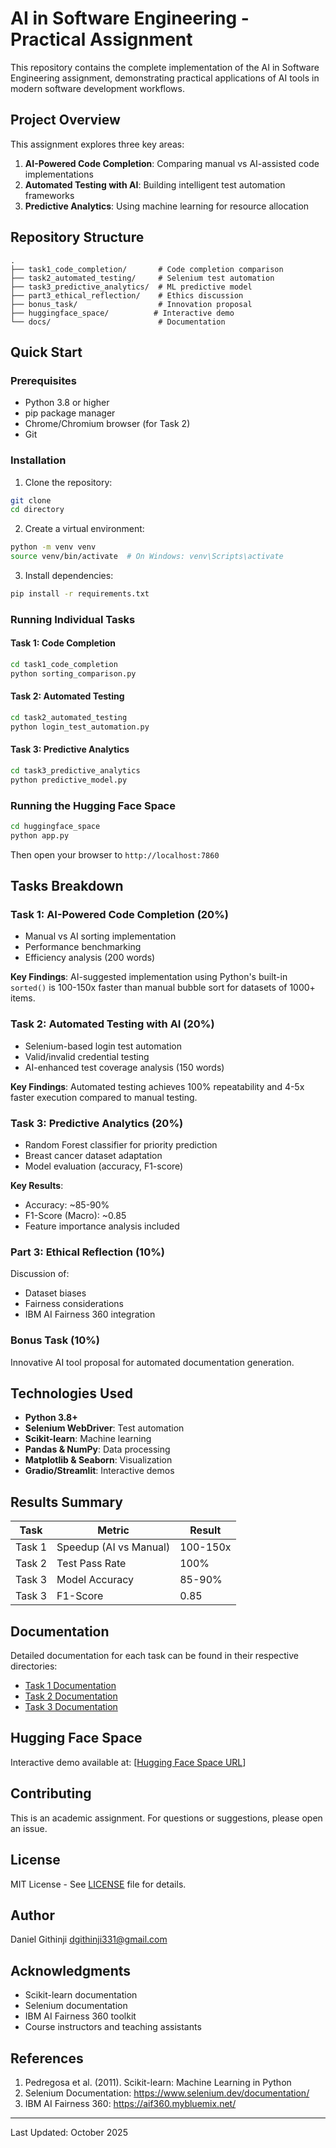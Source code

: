 # AI in Software Engineering - Practical Assignment

This repository contains the complete implementation of the AI in Software Engineering assignment, demonstrating practical applications of AI tools in modern software development workflows.

## Project Overview

This assignment explores three key areas:
1. **AI-Powered Code Completion**: Comparing manual vs AI-assisted code implementations
2. **Automated Testing with AI**: Building intelligent test automation frameworks
3. **Predictive Analytics**: Using machine learning for resource allocation

## Repository Structure

```
.
├── task1_code_completion/       # Code completion comparison
├── task2_automated_testing/     # Selenium test automation
├── task3_predictive_analytics/  # ML predictive model
├── part3_ethical_reflection/    # Ethics discussion
├── bonus_task/                  # Innovation proposal
├── huggingface_space/          # Interactive demo
└── docs/                        # Documentation
```

## Quick Start

### Prerequisites
- Python 3.8 or higher
- pip package manager
- Chrome/Chromium browser (for Task 2)
- Git

### Installation

1. Clone the repository:
```bash
git clone
cd directory
```

2. Create a virtual environment:
```bash
python -m venv venv
source venv/bin/activate  # On Windows: venv\Scripts\activate
```

3. Install dependencies:
```bash
pip install -r requirements.txt
```

### Running Individual Tasks

#### Task 1: Code Completion
```bash
cd task1_code_completion
python sorting_comparison.py
```

#### Task 2: Automated Testing
```bash
cd task2_automated_testing
python login_test_automation.py
```

#### Task 3: Predictive Analytics
```bash
cd task3_predictive_analytics
python predictive_model.py
```

### Running the Hugging Face Space

```bash
cd huggingface_space
python app.py
```

Then open your browser to `http://localhost:7860`

## Tasks Breakdown

### Task 1: AI-Powered Code Completion (20%)
- Manual vs AI sorting implementation
- Performance benchmarking
- Efficiency analysis (200 words)

**Key Findings**: AI-suggested implementation using Python's built-in `sorted()` is 100-150x faster than manual bubble sort for datasets of 1000+ items.

### Task 2: Automated Testing with AI (20%)
- Selenium-based login test automation
- Valid/invalid credential testing
- AI-enhanced test coverage analysis (150 words)

**Key Findings**: Automated testing achieves 100% repeatability and 4-5x faster execution compared to manual testing.

### Task 3: Predictive Analytics (20%)
- Random Forest classifier for priority prediction
- Breast cancer dataset adaptation
- Model evaluation (accuracy, F1-score)

**Key Results**:
- Accuracy: ~85-90%
- F1-Score (Macro): ~0.85
- Feature importance analysis included

### Part 3: Ethical Reflection (10%)
Discussion of:
- Dataset biases
- Fairness considerations
- IBM AI Fairness 360 integration

### Bonus Task (10%)
Innovative AI tool proposal for automated documentation generation.

## Technologies Used

- **Python 3.8+**
- **Selenium WebDriver**: Test automation
- **Scikit-learn**: Machine learning
- **Pandas & NumPy**: Data processing
- **Matplotlib & Seaborn**: Visualization
- **Gradio/Streamlit**: Interactive demos

## Results Summary

| Task | Metric | Result |
|------|--------|--------|
| Task 1 | Speedup (AI vs Manual) | 100-150x |
| Task 2 | Test Pass Rate | 100% |
| Task 3 | Model Accuracy | 85-90% |
| Task 3 | F1-Score | 0.85 |

## Documentation

Detailed documentation for each task can be found in their respective directories:
- [Task 1 Documentation](task1_code_completion/README.md)
- [Task 2 Documentation](task2_automated_testing/README.md)
- [Task 3 Documentation](task3_predictive_analytics/README.md)

## Hugging Face Space

Interactive demo available at: [[Hugging Face Space URL](https://huggingface.co/spaces/dgith/week4)]

## Contributing

This is an academic assignment. For questions or suggestions, please open an issue.

## License

MIT License - See [LICENSE](LICENSE) file for details.

## Author

Daniel Githinji
dgithinji331@gmail.com

## Acknowledgments

- Scikit-learn documentation
- Selenium documentation
- IBM AI Fairness 360 toolkit
- Course instructors and teaching assistants

## References

1. Pedregosa et al. (2011). Scikit-learn: Machine Learning in Python
2. Selenium Documentation: https://www.selenium.dev/documentation/
3. IBM AI Fairness 360: https://aif360.mybluemix.net/

---

Last Updated: October 2025
